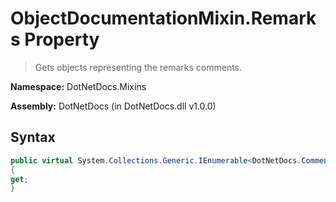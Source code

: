 # ObjectDocumentationMixin.Remarks Property
> Gets objects representing the remarks comments.

**Namespace:** DotNetDocs.Mixins

**Assembly:** DotNetDocs (in DotNetDocs.dll v1.0.0)
## Syntax
```csharp
public virtual System.Collections.Generic.IEnumerable<DotNetDocs.CommentBlockElements.ICommentBlockElement> Remarks
{
get;
}
```
